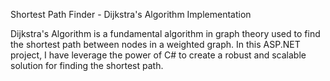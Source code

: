 Shortest Path Finder - Dijkstra's Algorithm Implementation

Dijkstra's Algorithm is a fundamental algorithm in graph theory used to find the shortest path between nodes in a weighted graph. 
In this ASP.NET project, I have leverage the power of C# to create a robust and scalable solution for finding the shortest path.
